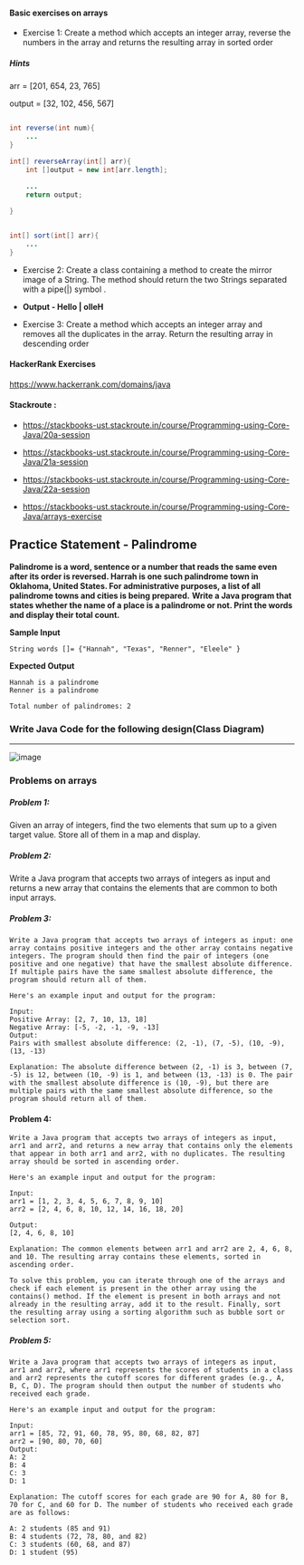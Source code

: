 #### Basic exercises on arrays

- Exercise 1: Create a method which accepts an integer array, reverse the numbers in the array and  returns the resulting array in sorted order 

##### Hints


arr = [201, 654, 23, 765]

output = [32, 102, 456, 567]

```java

int reverse(int num){
	...
}

int[] reverseArray(int[] arr){
 	int []output = new int[arr.length];
	
	...
	return output;

}


int[] sort(int[] arr){
	...
}

```

- Exercise 2: Create a class containing a method to create the mirror image of a String. The method should  return the two Strings separated with a pipe(|) symbol . 

- <b>Output - Hello | olleH</b>
- Exercise 3: Create a method which accepts an integer array and removes all the duplicates in the array.  Return the resulting array in descending order 



#### HackerRank Exercises

https://www.hackerrank.com/domains/java


#### Stackroute :

- https://stackbooks-ust.stackroute.in/course/Programming-using-Core-Java/20a-session

- https://stackbooks-ust.stackroute.in/course/Programming-using-Core-Java/21a-session

- https://stackbooks-ust.stackroute.in/course/Programming-using-Core-Java/22a-session

- https://stackbooks-ust.stackroute.in/course/Programming-using-Core-Java/arrays-exercise


## Practice Statement - Palindrome 

**Palindrome is a word, sentence or a number that reads the same even after its order is reversed. Harrah is one such palindrome town in Oklahoma, United States. For administrative purposes, a list of all palindrome towns and cities is being prepared.**
**Write a Java program that states whether the name of a place is a palindrome or not. Print the words and display their total count.**

**Sample Input**

    String words []= {"Hannah", "Texas", "Renner", "Eleele" }

**Expected Output**

    Hannah is a palindrome
    Renner is a palindrome

    Total number of palindromes: 2


### Write Java Code for the following design(Class Diagram)
----------------------------------

![image](https://online.visual-paradigm.com/repository/images/bbe479b2-ff43-49ea-93e1-6920690be2a5/class-diagram-design/atm-system-class-diagrams.png)


### Problems on arrays



##### Problem 1: 
Given an array of integers, find the two elements that sum up to a given target value. Store all of them in a map and display.

##### Problem 2: 
Write a Java program that accepts two arrays of integers as input and returns a new array that contains the elements that are common to both input arrays.




##### Problem 3:
```text
Write a Java program that accepts two arrays of integers as input: one array contains positive integers and the other array contains negative integers. The program should then find the pair of integers (one positive and one negative) that have the smallest absolute difference. If multiple pairs have the same smallest absolute difference, the program should return all of them.

Here's an example input and output for the program:

Input:
Positive Array: [2, 7, 10, 13, 18]
Negative Array: [-5, -2, -1, -9, -13]
Output:
Pairs with smallest absolute difference: (2, -1), (7, -5), (10, -9), (13, -13)

Explanation: The absolute difference between (2, -1) is 3, between (7, -5) is 12, between (10, -9) is 1, and between (13, -13) is 0. The pair with the smallest absolute difference is (10, -9), but there are multiple pairs with the same smallest absolute difference, so the program should return all of them.

```

#### Problem 4:
```text
Write a Java program that accepts two arrays of integers as input, arr1 and arr2, and returns a new array that contains only the elements that appear in both arr1 and arr2, with no duplicates. The resulting array should be sorted in ascending order.

Here's an example input and output for the program:

Input:
arr1 = [1, 2, 3, 4, 5, 6, 7, 8, 9, 10]
arr2 = [2, 4, 6, 8, 10, 12, 14, 16, 18, 20]

Output:
[2, 4, 6, 8, 10]

Explanation: The common elements between arr1 and arr2 are 2, 4, 6, 8, and 10. The resulting array contains these elements, sorted in ascending order.

To solve this problem, you can iterate through one of the arrays and check if each element is present in the other array using the contains() method. If the element is present in both arrays and not already in the resulting array, add it to the result. Finally, sort the resulting array using a sorting algorithm such as bubble sort or selection sort.

```


##### Problem 5:

```text
Write a Java program that accepts two arrays of integers as input, arr1 and arr2, where arr1 represents the scores of students in a class and arr2 represents the cutoff scores for different grades (e.g., A, B, C, D). The program should then output the number of students who received each grade.

Here's an example input and output for the program:

Input:
arr1 = [85, 72, 91, 60, 78, 95, 80, 68, 82, 87]
arr2 = [90, 80, 70, 60]
Output:
A: 2
B: 4
C: 3
D: 1

Explanation: The cutoff scores for each grade are 90 for A, 80 for B, 70 for C, and 60 for D. The number of students who received each grade are as follows:

A: 2 students (85 and 91)
B: 4 students (72, 78, 80, and 82)
C: 3 students (60, 68, and 87)
D: 1 student (95)


```
